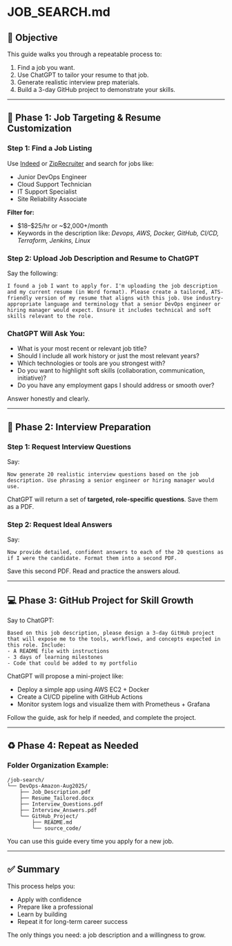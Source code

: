 # JOB\_SEARCH.md

## 🎯 Objective

This guide walks you through a repeatable process to:

1. Find a job you want.
2. Use ChatGPT to tailor your resume to that job.
3. Generate realistic interview prep materials.
4. Build a 3-day GitHub project to demonstrate your skills.

---

## 🧭 Phase 1: Job Targeting & Resume Customization

### Step 1: Find a Job Listing

Use [Indeed](https://www.indeed.com) or [ZipRecruiter](https://www.ziprecruiter.com) and search for jobs like:

* Junior DevOps Engineer
* Cloud Support Technician
* IT Support Specialist
* Site Reliability Associate

**Filter for:**

* \$18–\$25/hr or \~\$2,000+/month
* Keywords in the description like: *Devops, AWS, Docker, GitHub, CI/CD, Terraform, Jenkins, Linux*

### Step 2: Upload Job Description and Resume to ChatGPT

Say the following:

```
I found a job I want to apply for. I'm uploading the job description and my current resume (in Word format). Please create a tailored, ATS-friendly version of my resume that aligns with this job. Use industry-appropriate language and terminology that a senior DevOps engineer or hiring manager would expect. Ensure it includes technical and soft skills relevant to the role.
```

### ChatGPT Will Ask You:

* What is your most recent or relevant job title?
* Should I include all work history or just the most relevant years?
* Which technologies or tools are you strongest with?
* Do you want to highlight soft skills (collaboration, communication, initiative)?
* Do you have any employment gaps I should address or smooth over?

Answer honestly and clearly.

---

## 🎤 Phase 2: Interview Preparation

### Step 1: Request Interview Questions

Say:

```
Now generate 20 realistic interview questions based on the job description. Use phrasing a senior engineer or hiring manager would use.
```

ChatGPT will return a set of **targeted, role-specific questions**. Save them as a PDF.

### Step 2: Request Ideal Answers

Say:

```
Now provide detailed, confident answers to each of the 20 questions as if I were the candidate. Format them into a second PDF.
```

Save this second PDF. Read and practice the answers aloud.

---

## 💻 Phase 3: GitHub Project for Skill Growth

Say to ChatGPT:

```
Based on this job description, please design a 3-day GitHub project that will expose me to the tools, workflows, and concepts expected in this role. Include:
- A README file with instructions
- 3 days of learning milestones
- Code that could be added to my portfolio
```

ChatGPT will propose a mini-project like:

* Deploy a simple app using AWS EC2 + Docker
* Create a CI/CD pipeline with GitHub Actions
* Monitor system logs and visualize them with Prometheus + Grafana

Follow the guide, ask for help if needed, and complete the project.

---

## ♻️ Phase 4: Repeat as Needed

### Folder Organization Example:

```
/job-search/
└── DevOps-Amazon-Aug2025/
    ├── Job_Description.pdf
    ├── Resume_Tailored.docx
    ├── Interview_Questions.pdf
    ├── Interview_Answers.pdf
    └── GitHub_Project/
        ├── README.md
        └── source_code/
```

You can use this guide every time you apply for a new job.

---

## ✅ Summary

This process helps you:

* Apply with confidence
* Prepare like a professional
* Learn by building
* Repeat it for long-term career success

The only things you need: a job description and a willingness to grow.
